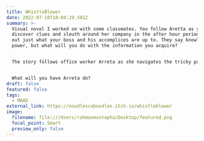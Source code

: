 ```yaml
---
title: WhistleBlower
date: 2022-07-10T18:04:29.501Z
summary: >-
  Visual novel I worked on with some classmates. You follow Aretta as you
  discover clues and sleuth around her company in the after hour period. Figure
  out just what your boss and his accomplices are up to. They say knowledge is
  power, but what will you do with the information you acquire?


  The story follows office worker Arreta as she navigates the tricky path of whistleblowing. She must choose whether to expose an large ploy that will harm others, or promote herself. 


  What will you have Arreta do?
draft: false
featured: false
tags:
  - MAAD
external_link: https://noodlescaboodles.itch.io/whistleblower
image:
  filename: file:///Users/rahmanmustapha/Desktop/featured.png
  focal_point: Smart
  preview_only: false
---
```

